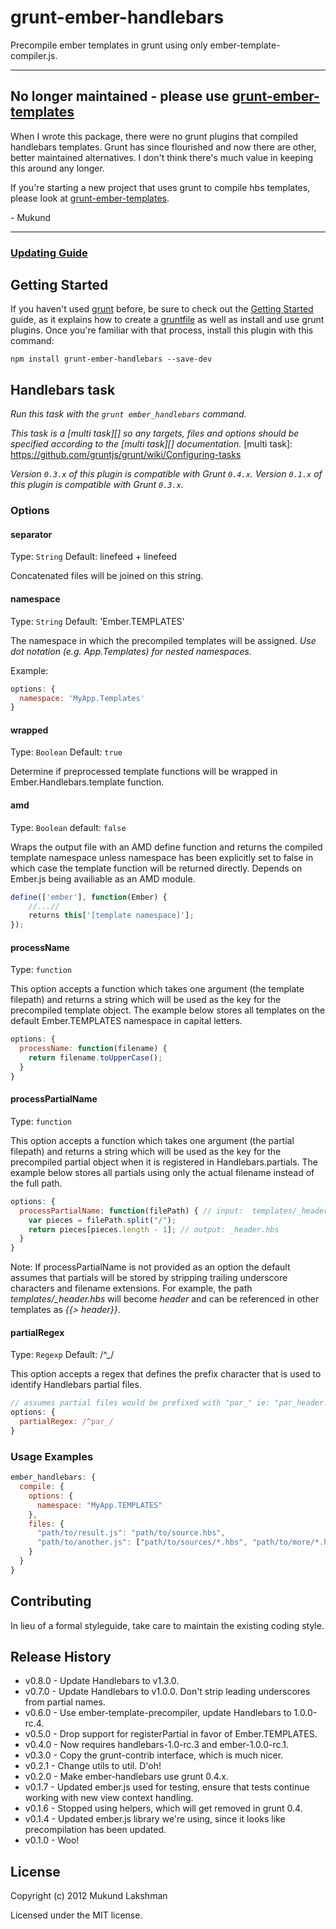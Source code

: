 # grunt-ember-handlebars 

Precompile ember templates in grunt using only ember-template-compiler.js.

------------------------------
## No longer maintained - please use [grunt-ember-templates][]

When I wrote this package, there were no grunt plugins that compiled
handlebars templates. Grunt has since flourished and now there are other,
better maintained alternatives. I don't think there's much value in keeping
this around any longer.

If you're starting a new project that uses grunt to compile hbs
templates, please look at [grunt-ember-templates][].

\- Mukund

[grunt-ember-templates]: https://github.com/dgeb/grunt-ember-templates

------------------------------

### [Updating Guide](https://github.com/yaymukund/grunt-ember-handlebars/wiki/Updating-Guide)

## Getting Started
If you haven't used [grunt][] before, be sure to check out the [Getting Started][] guide, as it explains how to create a [gruntfile][Getting Started] as well as install and use grunt plugins. Once you're familiar with that process, install this plugin with this command:

```shell
npm install grunt-ember-handlebars --save-dev
```

[grunt]: http://gruntjs.com/
[Getting Started]: https://github.com/gruntjs/grunt/wiki/Getting-started


## Handlebars task
_Run this task with the `grunt ember_handlebars` command._

_This task is a [multi task][] so any targets, files and options should be specified according to the [multi task][] documentation._
[multi task]: https://github.com/gruntjs/grunt/wiki/Configuring-tasks


_Version `0.3.x` of this plugin is compatible with Grunt `0.4.x`. Version `0.1.x` of this plugin is compatible with Grunt `0.3.x`._

### Options

#### separator
Type: `String`
Default: linefeed + linefeed

Concatenated files will be joined on this string.

#### namespace
Type: `String`
Default: 'Ember.TEMPLATES'

The namespace in which the precompiled templates will be assigned.  *Use dot notation (e.g. App.Templates) for nested namespaces.*

Example:
```js
options: {
  namespace: 'MyApp.Templates'
}
```

#### wrapped
Type: `Boolean`
Default: `true`

Determine if preprocessed template functions will be wrapped in Ember.Handlebars.template function.

#### amd
Type: `Boolean`
default: `false`

Wraps the output file with an AMD define function and returns the compiled template namespace unless namespace has been explicitly set to false in which case the template function will be returned directly.
Depends on Ember.js being availiable as an AMD module.
```js
define(['ember'], function(Ember) {
    //...//
    returns this['[template namespace]'];
});
```

#### processName
Type: `function`

This option accepts a function which takes one argument (the template filepath) and returns a string which will be used as the key for the precompiled template object.  The example below stores all templates on the default Ember.TEMPLATES namespace in capital letters.

```js
options: {
  processName: function(filename) {
    return filename.toUpperCase();
  }
}
```

#### processPartialName
Type: ```function```

This option accepts a function which takes one argument (the partial filepath) and returns a string which will be used as the key for the precompiled partial object when it is registered in Handlebars.partials. The example below stores all partials using only the actual filename instead of the full path.

```js
options: {
  processPartialName: function(filePath) { // input:  templates/_header.hbs
    var pieces = filePath.split("/");
    return pieces[pieces.length - 1]; // output: _header.hbs
  }
}
````

Note: If processPartialName is not provided as an option the default assumes that partials will be stored by stripping trailing underscore characters and filename extensions. For example, the path *templates/_header.hbs* will become *header* and can be referenced in other templates as *{{> header}}*.

#### partialRegex
Type: `Regexp`
Default: /^_/

This option accepts a regex that defines the prefix character that is used to identify Handlebars partial files.

``` javascript
// assumes partial files would be prefixed with "par_" ie: "par_header.hbs"
options: {
  partialRegex: /^par_/
}
```

### Usage Examples

```js
ember_handlebars: {
  compile: {
    options: {
      namespace: "MyApp.TEMPLATES"
    },
    files: {
      "path/to/result.js": "path/to/source.hbs",
      "path/to/another.js": ["path/to/sources/*.hbs", "path/to/more/*.hbs"]
    }
  }
}
```

## Contributing
In lieu of a formal styleguide, take care to maintain the existing coding
style.

## Release History

* v0.8.0 - Update Handlebars to v1.3.0.
* v0.7.0 - Update Handlebars to v1.0.0. Don't strip leading underscores from
           partial names.
* v0.6.0 - Use ember-template-precompiler, update Handlebars to 1.0.0-rc.4.
* v0.5.0 - Drop support for registerPartial in favor of Ember.TEMPLATES.
* v0.4.0 - Now requires handlebars-1.0-rc.3 and ember-1.0.0-rc.1.
* v0.3.0 - Copy the grunt-contrib interface, which is much nicer.
* v0.2.1 - Change utils to util. D'oh!
* v0.2.0 - Make ember-handlebars use grunt 0.4.x.
* v0.1.7 - Updated ember.js used for testing, ensure that tests continue
           working with new view context handling.
* v0.1.6 - Stopped using helpers, which will get removed in grunt 0.4.
* v0.1.4 - Updated ember.js library we're using, since it looks like
           precompilation has been updated.
* v0.1.0 - Woo!

## License
Copyright (c) 2012 Mukund Lakshman

Licensed under the MIT license.
